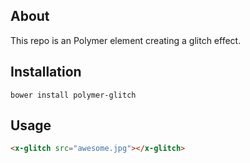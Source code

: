 ## About

This repo is an Polymer element creating a glitch effect.

## Installation

```
bower install polymer-glitch
```

## Usage

```html
<x-glitch src="awesome.jpg"></x-glitch>
```
